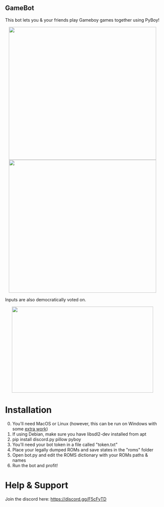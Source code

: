 ## GameBot

This bot lets you & your friends play Gameboy games together using PyBoy!

<p align="center">
    <img width="480" height="432" src="https://i.imgur.com/lmelWRG.gif">
    <img width="480" height="432" src="https://i.imgur.com/HGh1UWf.gif">
</p>

Inputs are also democratically voted on.

<p align="center">
    <img width="460" height="280" src="https://i.imgur.com/YO8MNC4.png">
</p>

# Installation

0. You'll need MacOS or Linux (however, this can be run on Windows with some [extra work](https://github.com/Baekalfen/PyBoy/wiki/Installation#windows-10-64-bit))
1. If using Debian, make sure you have libsdl2-dev installed from apt
2. pip install discord.py pillow pyboy
3. You'll need your bot token in a file called "token.txt"
4. Place your legally dumped ROMs and save states in the "roms" folder
5. Open bot.py and edit the ROMS dictionary with your ROMs paths & names
6. Run the bot and profit!

# Help & Support

Join the discord here: https://discord.gg/F5cFyTD
